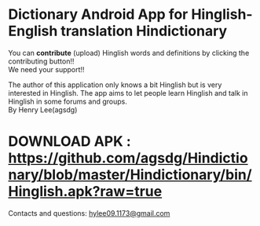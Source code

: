 Dictionary Android App for Hinglish-English translation
Hindictionary
=============
You can <b>contribute</b> (upload) Hinglish words and definitions by clicking the contributing button!! 
<br>We need your support!! 

The author of this application only knows a bit Hinglish but is very interested in Hinglish. The app aims to let people learn 
Hinglish and talk in Hinglish in some forums and groups.
<br>By Henry Lee(agsdg)

DOWNLOAD APK : https://github.com/agsdg/Hindictionary/blob/master/Hindictionary/bin/Hinglish.apk?raw=true
=============
Contacts and questions: hylee09.1173@gmail.com
